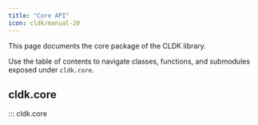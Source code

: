 ```yaml
---
title: "Core API"
icon: cldk/manual-20
---
```


This page documents the core package of the CLDK library.

Use the table of contents to navigate classes, functions, and submodules exposed under `cldk.core`.

## cldk.core

::: cldk.core